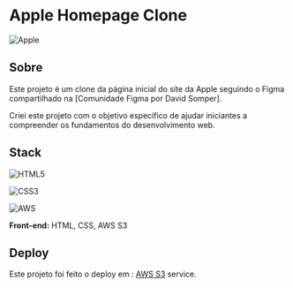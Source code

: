 
# Apple Homepage Clone

![Apple](https://img.shields.io/badge/Apple-%23000000.svg?style=for-the-badge&logo=apple&logoColor=white)


## Sobre

Este projeto é um clone da página inicial do site da Apple seguindo o Figma compartilhado na [Comunidade Figma por David Somper].

Criei este projeto com o objetivo específico de ajudar iniciantes a compreender os fundamentos do desenvolvimento web.
## Stack

![HTML5](https://img.shields.io/badge/html5-%23E34F26.svg?style=for-the-badge&logo=html5&logoColor=white)

![CSS3](https://img.shields.io/badge/css3-%231572B6.svg?style=for-the-badge&logo=css3&logoColor=white)

![AWS](https://img.shields.io/badge/AWS-%23FF9900.svg?style=for-the-badge&logo=amazon-aws&logoColor=white)

**Front-end:** HTML, CSS, AWS S3


## Deploy

Este projeto foi feito o deploy em :  [AWS S3](https://aws.amazon.com/pt/s3/) service.

